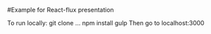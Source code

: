 #Example for React-flux presentation

To run locally:
git clone ...
npm install
gulp
Then go to localhost:3000